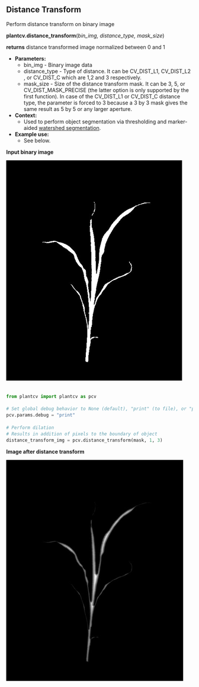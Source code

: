 ## Distance Transform

Perform distance transform on binary image

**plantcv.distance_transform**(*bin_img, distance_type, mask_size*)

**returns** distance transformed image normalized between 0 and 1

- **Parameters:**
    - bin_img - Binary image data
    - distance_type - Type of distance. It can be CV_DIST_L1, CV_DIST_L2 , or CV_DIST_C which are 1,2 and 3 respectively.
    - mask_size - Size of the distance transform mask. It can be 3, 5, or CV_DIST_MASK_PRECISE (the latter option is only supported by the first function). In case of the CV_DIST_L1 or CV_DIST_C distance type, the parameter is forced to 3 because a 3 by 3 mask gives the same result as 5 by 5 or any larger aperture.
- **Context:**
    - Used to perform object segmentation via thresholding and marker-aided [watershed segmentation](watershed.md).
- **Example use:**
    - See below.
    
**Input binary image**

![Screenshot](img/documentation_images/distance_transform/mask_img.jpg)

```python

from plantcv import plantcv as pcv

# Set global debug behavior to None (default), "print" (to file), or "plot" (Jupyter Notebooks or X11)
pcv.params.debug = "print"

# Perform dilation
# Results in addition of pixels to the boundary of object
distance_transform_img = pcv.distance_transform(mask, 1, 3)
```

**Image after distance transform**

![Screenshot](img/documentation_images/distance_transform/distance_transform_img.jpg)
